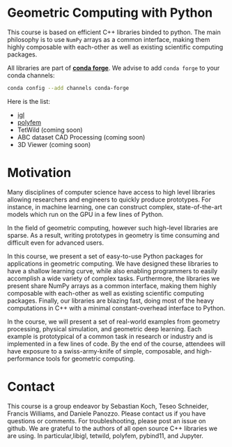Geometric Computing with Python
=======

This course is based on efficient C++ libraries binded to python.
The main philosophy is to use `NumPy` arrays as a common interface, making them highly composable with each-other as well as existing scientific computing packages.

All libraries are part of [**conda forge**](https://conda-forge.org/). We advise to add `conda forge` to your conda channels:
```bash
conda config --add channels conda-forge
```

Here is the list:

 - [igl](igl.md)
 - [polyfem](polyfem.md)
 - TetWild (coming soon)
 - ABC dataset CAD Processing (coming soon)
 - 3D Viewer (coming soon)


# Motivation
Many disciplines of computer science have access to high level libraries allowing researchers and engineers to quickly produce prototypes. For instance, in machine learning, one can construct complex, state-of-the-art models which run on the GPU in a few lines of Python.

In the field of geometric computing, however such high-level libraries are sparse. As a result, writing prototypes in geometry is time consuming and difficult even for advanced users.

In this course, we present a set of easy-to-use Python packages for applications in geometric computing. We have designed these libraries to have a shallow learning curve, while also enabling programmers to easily accomplish a wide variety of complex tasks. Furthermore, the libraries we present share NumPy arrays as a common interface, making them highly composable with each-other as well as existing scientific computing packages. Finally, our libraries are blazing fast, doing most of the heavy computations in C++ with a minimal constant-overhead interface to Python.

In the course, we will present a set of real-world examples from geometry processing, physical simulation, and geometric deep learning. Each example is prototypical of a common task in research or industry and is implemented in a few lines of code. By the end of the course, attendees will have exposure to a swiss-army-knife of simple, composable, and high-performance tools for geometric computing.


# Contact
This course is a group endeavor by Sebastian Koch, Teseo Schneider, Francis Williams, and Daniele Panozzo. Please contact us if you have questions or comments. For troubleshooting, please post an issue on github. We are grateful to the authors of all open source C++ libraries we are using. In particular,libigl, tetwild, polyfem, pybind11, and Jupyter.